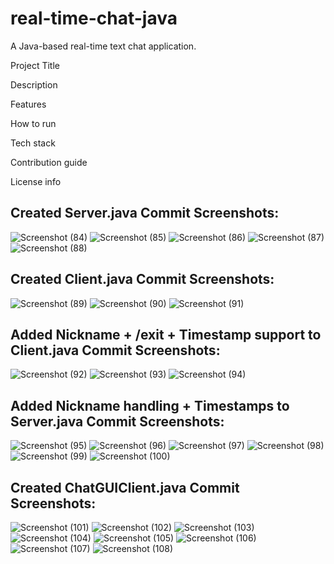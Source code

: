 # real-time-chat-java
A Java-based real-time text chat application.

Project Title

Description

Features

How to run

Tech stack

Contribution guide

License info

## Created Server.java Commit Screenshots:
![Screenshot (84)](https://github.com/user-attachments/assets/a8fe4087-bf9b-4edf-b109-78e5e677c581)
![Screenshot (85)](https://github.com/user-attachments/assets/e47049f4-7f37-4494-b085-58e07fcfdf64)
![Screenshot (86)](https://github.com/user-attachments/assets/f1f9c965-f8f2-44ec-9f1d-965abb405137)
![Screenshot (87)](https://github.com/user-attachments/assets/9cee0a56-20ec-408f-9f61-548dc4edd682)
![Screenshot (88)](https://github.com/user-attachments/assets/22d02dac-b2da-4980-bdf6-a3a8070b3649)

## Created Client.java Commit Screenshots: 
![Screenshot (89)](https://github.com/user-attachments/assets/11d0a943-73f0-4754-8ba9-2997e38e5315)
![Screenshot (90)](https://github.com/user-attachments/assets/2f355c5e-d4b4-4c94-8780-65d4b40be5b0)
![Screenshot (91)](https://github.com/user-attachments/assets/a214c7e5-bda3-465a-9523-14885fbd5bb4)

## Added Nickname + /exit + Timestamp support to Client.java Commit Screenshots:
![Screenshot (92)](https://github.com/user-attachments/assets/d20bb238-a26c-490b-b657-b74a23f78579)
![Screenshot (93)](https://github.com/user-attachments/assets/8d028575-0587-42af-9d14-0d3d554381f1)
![Screenshot (94)](https://github.com/user-attachments/assets/97601c41-cf48-41f8-9fbb-4a8332bc942c)

## Added Nickname handling + Timestamps to Server.java Commit Screenshots:
![Screenshot (95)](https://github.com/user-attachments/assets/f2b5bf65-1c91-46a6-870c-3a7c788ee0ef)
![Screenshot (96)](https://github.com/user-attachments/assets/3a8421ba-2d91-483b-8277-e3590a7409e0)
![Screenshot (97)](https://github.com/user-attachments/assets/a9498910-33a9-4aa4-8540-b767326e2812)
![Screenshot (98)](https://github.com/user-attachments/assets/f7f80ddd-6ebe-487f-8b43-3dea777d61f1)
![Screenshot (99)](https://github.com/user-attachments/assets/6847c25b-347b-4d78-a782-21fea3c32042)
![Screenshot (100)](https://github.com/user-attachments/assets/46bd7321-035a-43ba-a66f-4d5996027e4a)

## Created ChatGUIClient.java Commit Screenshots: 
![Screenshot (101)](https://github.com/user-attachments/assets/29465490-11c5-4cfc-843d-340c63296677)
![Screenshot (102)](https://github.com/user-attachments/assets/f511b927-7b2c-429b-9980-c5af9d13ddc2)
![Screenshot (103)](https://github.com/user-attachments/assets/0c780269-ef98-4691-a676-024bb6f9ddef)
![Screenshot (104)](https://github.com/user-attachments/assets/112ac641-0edd-4a16-baab-1d27f6401602)
![Screenshot (105)](https://github.com/user-attachments/assets/7267ea8e-c7ae-4dc3-910d-c9b8939cb92c)
![Screenshot (106)](https://github.com/user-attachments/assets/2d9d7a1f-4d51-45f7-acdd-d461e2cce859)
![Screenshot (107)](https://github.com/user-attachments/assets/38dbade8-1bae-404f-808c-3c59a997e53d)
![Screenshot (108)](https://github.com/user-attachments/assets/344ed544-7154-4b20-82b1-56065d86278d)





